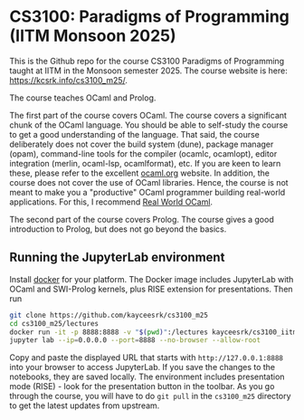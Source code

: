 # CS3100: Paradigms of Programming (IITM Monsoon 2025)

This is the Github repo for the course CS3100 Paradigms of Programming taught at
IITM in the Monsoon semester 2025. The course website is here:
https://kcsrk.info/cs3100_m25/.

The course teaches OCaml and Prolog.

The first part of the course covers OCaml. The course covers a significant chunk
of the OCaml language. You should be able to self-study the course to get a good
understanding of the language. That said, the course deliberately does not cover
the build system (dune), package manager (opam), command-line tools for the
compiler (ocamlc, ocamlopt), editor integration (merlin, ocaml-lsp,
ocamlformat), etc. If you are keen to learn these, please refer to the excellent
[ocaml.org](https://ocaml.org/) website. In addition, the course does not cover
the use of OCaml libraries. Hence, the course is not meant to make you a
"productive" OCaml programmer building real-world applications. For this, I
recommend [Real World OCaml](https://dev.realworldocaml.org/).

The second part of the course covers Prolog. The course gives a good
introduction to Prolog, but does not go beyond the basics.

## Running the JupyterLab environment

Install [docker](https://docs.docker.com/install/#supported-platforms) for your
platform. The Docker image includes JupyterLab with OCaml and SWI-Prolog kernels,
plus RISE extension for presentations. Then run

```bash
git clone https://github.com/kayceesrk/cs3100_m25
cd cs3100_m25/lectures
docker run -it -p 8888:8888 -v "$(pwd)":/lectures kayceesrk/cs3100_iitm:m25
jupyter lab --ip=0.0.0.0 --port=8888 --no-browser --allow-root
```

Copy and paste the displayed URL that starts with `http://127.0.0.1:8888` into
your browser to access JupyterLab. If you save the changes to the notebooks, they are saved locally.
The environment includes presentation mode (RISE) - look for the presentation button in the toolbar.
As you go through the course, you will have to do `git pull` in the `cs3100_m25`
directory to get the latest updates from upstream.
